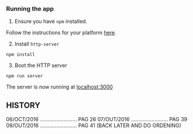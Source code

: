 ### Running the app

1. Ensure you have `npm` installed.

Follow the instructions for your platform [here](https://github.com/npm/npm).

2. Install `http-server`

````
npm install
````

3. Boot the HTTP server

````
npm run server
````

The server is now running at [localhost:3000](localhost:3000)

HISTORY
------------------------------------------------------
06/OCT/2016 ......................... PAG 26
07/OUT/2016 ......................... PAG 39
09/OUT/2016 ......................... PAG 41 (BACK LATER AND DO ORDENING)
